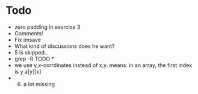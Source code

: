 # Todo

- zero padding in exercise 3
- Comments!
- Fix imsave
- What kind of discussions does he want?
- 5 is skipped..
- grep -R TODO *
- we use y,x-corrdinates instead of x,y. means: in an array, the first index is y a[y][x]
- 6. a lot missing
